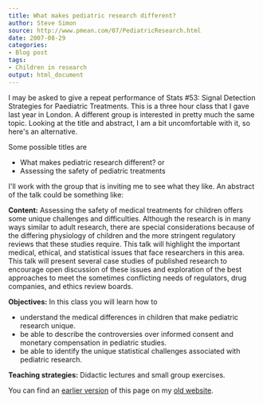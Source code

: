```yaml
---
title: What makes pediatric research different?
author: Steve Simon
source: http://www.pmean.com/07/PediatricResearch.html
date: 2007-08-29
categories:
- Blog post
tags:
- Children in research
output: html_document
---
```


I may be asked to give a repeat performance of Stats #53: Signal Detection Strategies for Paediatric Treatments. This is a three hour class that I gave last year in London. A different group is interested in pretty much the same topic. Looking at the title and abstract, I am a bit uncomfortable with it, so here's an alternative.

Some possible titles are

+ What makes pediatric research different? or
+ Assessing the safety of pediatric treatments

I'll work with the group that is inviting me to see what they like. An abstract of the talk could be something like:

**Content:** Assessing the safety of medical treatments for children offers some unique challenges and difficulties. Although the research is in many ways similar to adult research, there are special considerations because of the differing physiology of children and the more stringent regulatory reviews that these studies require. This talk will highlight the important medical, ethical, and statistical issues that face researchers in this area. This talk will present several case studies of published research to encourage open discussion of these issues and exploration of the best approaches to meet the sometimes conflicting needs of regulators, drug companies, and ethics review boards.

**Objectives:** In this class you will learn how to

+ understand the medical differences in children that make pediatric research unique.
+ be able to describe the controversies over informed consent and monetary compensation in pediatric studies.
+ be able to identify the unique statistical challenges associated with pediatric research.

**Teaching strategies:** Didactic lectures and small group exercises.

You can find an [earlier version][sim1] of this page on my [old website][sim2].

[sim1]: http://www.pmean.com/07/PediatricResearch.html
[sim2]: http://www.pmean.com
